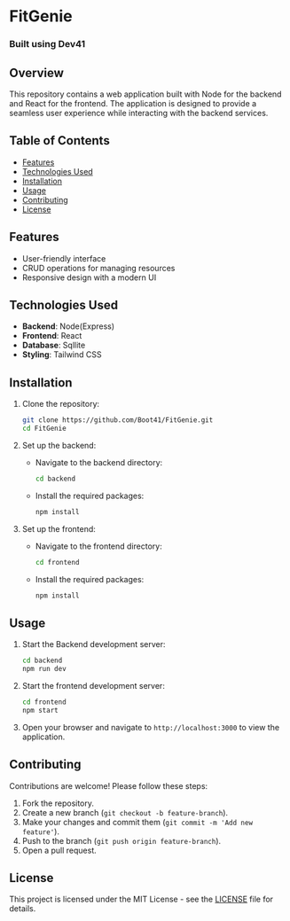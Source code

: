 # FitGenie

### Built using Dev41

## Overview
This repository contains a web application built with Node for the backend and React for the frontend. The application is designed to provide a seamless user experience while interacting with the backend services.

## Table of Contents
- [Features](#features)
- [Technologies Used](#technologies-used)
- [Installation](#installation)
- [Usage](#usage)
- [Contributing](#contributing)
- [License](#license)

## Features
- User-friendly interface
- CRUD operations for managing resources
- Responsive design with a modern UI

## Technologies Used
- **Backend**: Node(Express)
- **Frontend**: React
- **Database**: Sqllite
- **Styling**: Tailwind CSS 

## Installation
1. Clone the repository:
   ```bash
   git clone https://github.com/Boot41/FitGenie.git
   cd FitGenie
   ```

2. Set up the backend:
   - Navigate to the backend directory:
     ```bash
     cd backend
     ```
   - Install the required packages:
     ```bash
     npm install
     ```

3. Set up the frontend:
   - Navigate to the frontend directory:
     ```bash
     cd frontend
     ```
   - Install the required packages:
     ```bash
     npm install
     ```

## Usage
1. Start the Backend development server:
   ```bash
   cd backend
   npm run dev
   ```

2. Start the frontend development server:
   ```bash
   cd frontend
   npm start
   ```

3. Open your browser and navigate to `http://localhost:3000` to view the application.

## Contributing
Contributions are welcome! Please follow these steps:
1. Fork the repository.
2. Create a new branch (`git checkout -b feature-branch`).
3. Make your changes and commit them (`git commit -m 'Add new feature'`).
4. Push to the branch (`git push origin feature-branch`).
5. Open a pull request.

## License
This project is licensed under the MIT License - see the [LICENSE](LICENSE) file for details.

